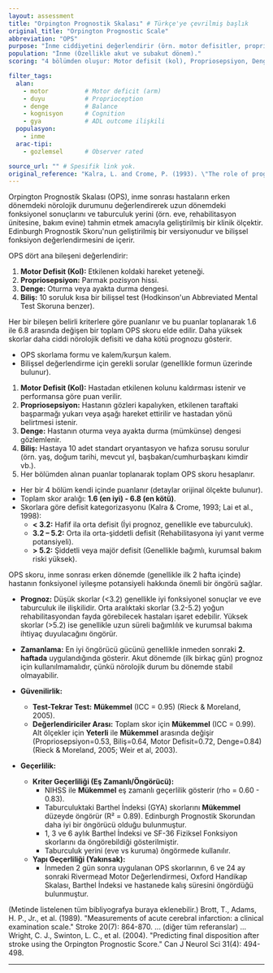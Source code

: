 ```yaml
---
layout: assessment
title: "Orpington Prognostik Skalası" # Türkçe'ye çevrilmiş başlık
original_title: "Orpington Prognostic Scale"
abbreviation: "OPS"
purpose: "İnme ciddiyetini değerlendirir (örn. motor defisitler, propriosepsiyon, denge ve biliş). Özellikle inme sonrası fonksiyonel sonucu ve taburculuk yerini tahmin etmek için kullanılır."
population: "İnme (Özellikle akut ve subakut dönem)."
scoring: "4 bölümden oluşur: Motor defisit (kol), Propriosepsiyon, Denge, Biliş. Toplam skor 1.6 ile 6.8 arasında değişir. Yüksek skorlar daha fazla defisiti (daha kötü prognozu) gösterir."

filter_tags:
  alan:
    - motor          # Motor deficit (arm)
    - duyu           # Proprioception
    - denge          # Balance
    - kognisyon      # Cognition
    - gya            # ADL outcome ilişkili
  populasyon:
    - inme
  arac-tipi:
    - gozlemsel      # Observer rated

source_url: "" # Spesifik link yok.
original_reference: "Kalra, L. and Crome, P. (1993). \"The role of prognostic scores in targeting stroke rehabilitation in elderly patients.\" J Am Geriatr Soc 41(4): 396-400." # Ölçeği tanıtan ana makale.
---
```





Orpington Prognostik Skalası (OPS), inme sonrası hastaların erken dönemdeki nörolojik durumunu değerlendirerek uzun dönemdeki fonksiyonel sonuçlarını ve taburculuk yerini (örn. eve, rehabilitasyon ünitesine, bakım evine) tahmin etmek amacıyla geliştirilmiş bir klinik ölçektir. Edinburgh Prognostik Skoru'nun geliştirilmiş bir versiyonudur ve bilişsel fonksiyon değerlendirmesini de içerir.

OPS dört ana bileşeni değerlendirir:
1.  **Motor Defisit (Kol):** Etkilenen koldaki hareket yeteneği.
2.  **Propriosepsiyon:** Parmak pozisyon hissi.
3.  **Denge:** Oturma veya ayakta durma dengesi.
4.  **Biliş:** 10 soruluk kısa bir bilişsel test (Hodkinson'un Abbreviated Mental Test Skoruna benzer).

Her bir bileşen belirli kriterlere göre puanlanır ve bu puanlar toplanarak 1.6 ile 6.8 arasında değişen bir toplam OPS skoru elde edilir. Daha yüksek skorlar daha ciddi nörolojik defisiti ve daha kötü prognozu gösterir.


*   OPS skorlama formu ve kalem/kurşun kalem.
*   Bilişsel değerlendirme için gerekli sorular (genellikle formun üzerinde bulunur).


1.  **Motor Defisit (Kol):** Hastadan etkilenen kolunu kaldırması istenir ve performansa göre puan verilir.
2.  **Propriosepsiyon:** Hastanın gözleri kapalıyken, etkilenen taraftaki başparmağı yukarı veya aşağı hareket ettirilir ve hastadan yönü belirtmesi istenir.
3.  **Denge:** Hastanın oturma veya ayakta durma (mümkünse) dengesi gözlemlenir.
4.  **Biliş:** Hastaya 10 adet standart oryantasyon ve hafıza sorusu sorulur (örn. yaş, doğum tarihi, mevcut yıl, başbakan/cumhurbaşkanı kimdir vb.).
5.  Her bölümden alınan puanlar toplanarak toplam OPS skoru hesaplanır.


*   Her bir 4 bölüm kendi içinde puanlanır (detaylar orijinal ölçekte bulunur).
*   Toplam skor aralığı: **1.6 (en iyi) - 6.8 (en kötü)**.
*   Skorlara göre defisit kategorizasyonu (Kalra & Crome, 1993; Lai et al., 1998):
    *   **< 3.2:** Hafif ila orta defisit (İyi prognoz, genellikle eve taburculuk).
    *   **3.2 – 5.2:** Orta ila orta-şiddetli defisit (Rehabilitasyona iyi yanıt verme potansiyeli).
    *   **> 5.2:** Şiddetli veya majör defisit (Genellikle bağımlı, kurumsal bakım riski yüksek).


OPS skoru, inme sonrası erken dönemde (genellikle ilk 2 hafta içinde) hastanın fonksiyonel iyileşme potansiyeli hakkında önemli bir öngörü sağlar.
*   **Prognoz:** Düşük skorlar (<3.2) genellikle iyi fonksiyonel sonuçlar ve eve taburculuk ile ilişkilidir. Orta aralıktaki skorlar (3.2-5.2) yoğun rehabilitasyondan fayda görebilecek hastaları işaret edebilir. Yüksek skorlar (>5.2) ise genellikle uzun süreli bağımlılık ve kurumsal bakıma ihtiyaç duyulacağını öngörür.
*   **Zamanlama:** En iyi öngörücü gücünü genellikle inmeden sonraki **2. haftada** uygulandığında gösterir. Akut dönemde (ilk birkaç gün) prognoz için kullanılmamalıdır, çünkü nörolojik durum bu dönemde stabil olmayabilir.


*   **Güvenilirlik:**
    *   **Test-Tekrar Test:** **Mükemmel** (ICC = 0.95) (Rieck & Moreland, 2005).
    *   **Değerlendiriciler Arası:** Toplam skor için **Mükemmel** (ICC = 0.99). Alt ölçekler için **Yeterli** ile **Mükemmel** arasında değişir (Propriosepsiyon=0.53, Biliş=0.64, Motor Defisit=0.72, Denge=0.84) (Rieck & Moreland, 2005; Weir et al, 2003).
*   **Geçerlilik:**
    *   **Kriter Geçerliliği (Eş Zamanlı/Öngörücü):**
        *   NIHSS ile **Mükemmel** eş zamanlı geçerlilik gösterir (rho = 0.60 - 0.83).
        *   Taburculuktaki Barthel İndeksi (GYA) skorlarını **Mükemmel** düzeyde öngörür (R² = 0.89). Edinburgh Prognostik Skorundan daha iyi bir öngörücü olduğu bulunmuştur.
        *   1, 3 ve 6 aylık Barthel İndeksi ve SF-36 Fiziksel Fonksiyon skorlarını da öngörebildiği gösterilmiştir.
        *   Taburculuk yerini (eve vs kuruma) öngörmede kullanılır.
    *   **Yapı Geçerliliği (Yakınsak):**
        *   İnmeden 2 gün sonra uygulanan OPS skorlarının, 6 ve 24 ay sonraki Rivermead Motor Değerlendirmesi, Oxford Handikap Skalası, Barthel İndeksi ve hastanede kalış süresini öngördüğü bulunmuştur.


(Metinde listelenen tüm bibliyografya buraya eklenebilir.)
Brott, T., Adams, H. P., Jr., et al. (1989). "Measurements of acute cerebral infarction: a clinical examination scale." Stroke 20(7): 864-870.
... (diğer tüm referanslar) ...
Wright, C. J., Swinton, L. C., et al. (2004). "Predicting final disposition after stroke using the Orpington Prognostic Score." Can J Neurol Sci 31(4): 494-498.

---